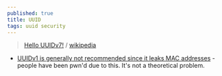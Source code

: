```yaml
---
published: true
title: UUID
tags: uuid security
---
```

> [Hello UUIDv7!](https://news.ycombinator.com/item?id=37733036) / [wikipedia](https://en.wikipedia.org/wiki/Universally_unique_identifier#Versions)

- [UUIDv1 is generally not recommended since it leaks MAC addresses](https://news.ycombinator.com/item?id=39258654) - people have been pwn'd due to this. It's not a theoretical problem.